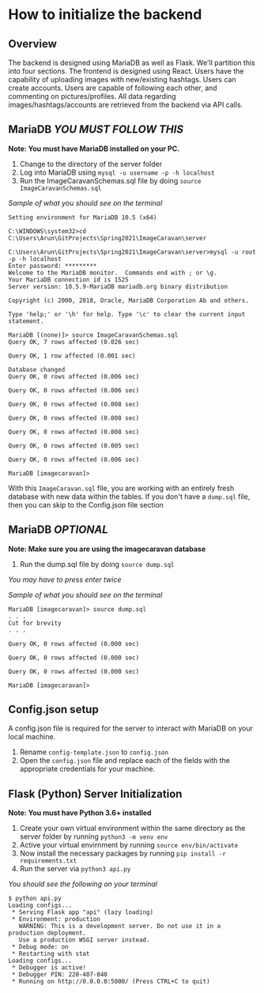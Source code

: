 # How to initialize the backend

## Overview
<p> The backend is designed using MariaDB as well as Flask. We'll partition this into four sections. 
The frontend is designed using React. Users have the capability of uploading images with new/existing hashtags. Users can create accounts. Users are capable of following each other, and commenting on pictures/profiles. All data regarding images/hashtags/accounts are retrieved from the backend via API calls. 



## MariaDB *YOU MUST FOLLOW THIS*

**Note: You must have MariaDB installed on your PC.**

1. Change to the directory of the server folder
2. Log into MariaDB using `mysql -u username -p -h localhost`
2. Run the ImageCaravanSchemas.sql file by doing `source ImageCaravanSchemas.sql`


*Sample of what you should see on the terminal*
```console
Setting environment for MariaDB 10.5 (x64)

C:\WINDOWS\system32>cd C:\Users\Arun\GitProjects\Spring2021\ImageCaravan\server

C:\Users\Arun\GitProjects\Spring2021\ImageCaravan\server>mysql -u root -p -h localhost
Enter password: *********
Welcome to the MariaDB monitor.  Commands end with ; or \g.
Your MariaDB connection id is 1525
Server version: 10.5.9-MariaDB mariadb.org binary distribution

Copyright (c) 2000, 2018, Oracle, MariaDB Corporation Ab and others.

Type 'help;' or '\h' for help. Type '\c' to clear the current input statement.

MariaDB [(none)]> source ImageCaravanSchemas.sql
Query OK, 7 rows affected (0.026 sec)

Query OK, 1 row affected (0.001 sec)

Database changed
Query OK, 0 rows affected (0.006 sec)

Query OK, 0 rows affected (0.006 sec)

Query OK, 0 rows affected (0.008 sec)

Query OK, 0 rows affected (0.008 sec)

Query OK, 0 rows affected (0.008 sec)

Query OK, 0 rows affected (0.005 sec)

Query OK, 0 rows affected (0.006 sec)

MariaDB [imagecaravan]>

```

With this `ImageCaravan.sql` file, you are working with an entirely fresh database with new data within the tables. If you don't have a `dump.sql` file, then you can skip to the Config.json file section

## MariaDB *OPTIONAL*
**Note: Make sure you are using the imagecaravan database**

1. Run the dump.sql file by doing `source dump.sql`

*You may have to press enter twice*


*Sample of what you should see on the terminal*
```console
MariaDB [imagecaravan]> source dump.sql
. . . 
Cut for brevity
. . . 

Query OK, 0 rows affected (0.000 sec)

Query OK, 0 rows affected (0.000 sec)

Query OK, 0 rows affected (0.000 sec)

MariaDB [imagecaravan]>

```

## Config.json setup
A config.json file is required for the server to interact with MariaDB on your local machine. 

1. Rename `config-template.json` to `config.json`
2. Open the `config.json` file and replace each of the fields with the appropriate credentials for your machine. 

## Flask (Python) Server Initialization
**Note: You must have Python 3.6+ installed**

1.  Create your own virtual environment within the same directory as the server folder by running `python3 -m venv env`
2.  Active your virtual envirnment by running `source env/bin/activate`
3.  Now install the necessary packages by running `pip install -r requirements.txt`
4. Run the server via `python3 api.py`

*You should see the following on your terminal*

```console
$ python api.py 
Loading configs...
 * Serving Flask app "api" (lazy loading)
 * Environment: production
   WARNING: This is a development server. Do not use it in a production deployment.
   Use a production WSGI server instead.
 * Debug mode: on
 * Restarting with stat
Loading configs...
 * Debugger is active!
 * Debugger PIN: 220-407-040
 * Running on http://0.0.0.0:5000/ (Press CTRL+C to quit)
 ```
